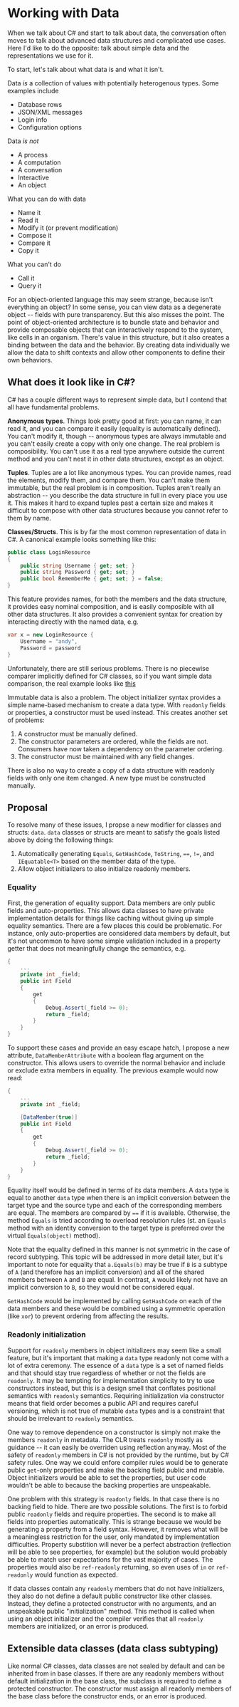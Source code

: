 
# Working with Data

When we talk about C# and start to talk about data, the conversation often
moves to talk about advanced data structures and complicated use cases. Here
I'd like to do the opposite: talk about simple data and the representations
we use for it.

To start, let's talk about what data is and what it isn't.

Data *is* a collection of values with potentially heterogenous types. Some
examples include

* Database rows
* JSON/XML messages
* Login info
* Configuration options

Data *is not*

* A process
* A computation
* A conversation
* Interactive
* An object

What you can do with data

* Name it
* Read it
* Modify it (or prevent modification)
* Compose it
* Compare it
* Copy it

What you can't do

* Call it
* Query it

For an object-oriented language this may seem strange, because isn't
everything an object? In some sense, you can view data as a degenerate object
-- fields with pure transparency. But this also misses the point. The point
of object-oriented architecture is to bundle state and behavior and provide
composable objects that can interactively respond to the system, like cells
in an organism. There's value in this structure, but it also creates a
binding between the data and the behavior. By creating data individually we
allow the data to shift contexts and allow other components to define their
own behaviors.

## What does it look like in C#?

C# has a couple different ways to represent simple data, but I contend that
all have fundamental problems.

**Anonymous types**. Things look pretty good at first: you can name, it
can read it, and you can compare it easily (equality is automatically
defined). You can't modify it, though -- anonymous types are always immutable
and you can't easily create a copy with only one change. The real problem
is composibility. You can't use it as a real type anywhere outside the
current method and you can't nest it in other data structures, except as
an object.

**Tuples**. Tuples are a lot like anonymous types. You can provide names,
read the elements, modify them, and compare them. You can't make them
immutable, but the real problem is in composition. Tuples aren't really
an abstraction -- you describe the data structure in full in every
place you use it. This makes it hard to expand tuples past a certain
size and makes it difficult to compose with other data structures because
you cannot refer to them by name.

**Classes/Structs**. This is by far the most common representation of data
in C#. A canonical example looks something like this:

```C#
public class LoginResource
{
    public string Username { get; set; }
    public string Password { get; set; }
    public bool RememberMe { get; set; } = false;
}
```

This feature provides names, for both the members and the data structure, it
provides easy nominal composition, and is easily composible with all other
data structures. It also provides a convenient syntax for creation by
interacting directly with the named data, e.g.

```C#
var x = new LoginResource {
    Username = "andy",
    Password = password
}
```

Unfortunately, there are still serious problems. There is no piecewise
comparer implicitly defined for C# classes, so if you want simple data
comparison, the real example looks like
[this](https://gist.github.com/agocke/6ba6e64f77f1212ba7292bfd1f1000e5)

Immutable data is also a problem. The object initializer syntax provides
a simple name-based mechanism to create a data type. With `readonly`
fields or properties, a constructor must be used instead. This creates
another set of problems:

1. A constructor must be manually defined.
1. The constructor parameters are ordered, while the fields are not.
   Consumers have now taken a dependency on the parameter ordering.
1. The constructor must be maintained with any field changes.

There is also no way to create a copy of a data structure with readonly
fields with only one item changed. A new type must be constructed manually.


## Proposal

To resolve many of these issues, I propse a new modifier for classes and structs: `data`.
`data` classes or structs are meant to satisfy the goals listed above by doing the
following things:

1. Automatically generating `Equals`, `GetHashCode`, `ToString`, `==`, `!=`, and `IEquatable<T>`
   based on the member data of the type.
1. Allow object initializers to also initialize readonly members.

### Equality

First, the generation of equality support. Data members are only public
fields and auto-properties. This allows data classes to have private
implementation details for things like caching without giving up simple
equality semantics. There are a few places this could be problematic. For
instance, only auto-properties are considered data members by default, but
it's not uncommon to have some simple validation included in a property
getter that does not meaningfully change the semantics, e.g.

```C#
{
    ...
    private int _field;
    public int Field
    {
        get
        {
            Debug.Assert(_field >= 0);
            return _field;
        }
    }
}
```

To support these cases and provide an easy escape hatch, I propose a
new attribute, `DataMemberAttribute` with a boolean flag argument on the
constructor. This allows users to override the normal behavior and include
or exclude extra members in equality. The previous example would now read:

```C#
{
    ...
    private int _field;

    [DataMember(true)]
    public int Field
    {
        get
        {
            Debug.Assert(_field >= 0);
            return _field;
        }
    }
}
```

Equality itself would be defined in terms of its data members. A `data` type
is equal to another `data` type when there is an implicit conversion between
the target type and the source type and each of the corresponding members
are equal. The members are compared by `==` if it is available. Otherwise,
the method `Equals` is tried according to overload resolution rules (st. an
`Equals` method with an identity conversion to the target type is preferred
over the virtual `Equals(object)` method).

Note that the equality defined in this manner is not symmetric in the case
of record subtyping. This topic will be addressed in more detail later, but
it's important to note for equality that `a.Equals(b)` may be true if `B`
is a subtype of `A` (and therefore has an implicit conversion) and all of
the shared members between `A` and `B` are equal. In contrast, `A` would
likely not have an implicit conversion to `B`, so they would not be
considered equal.

`GetHashCode` would be implemented by calling `GetHashCode` on each of
the data members and these would be combined using a symmetric operation
(like `xor`) to prevent ordering from affecting the results.

### Readonly initialization

Support for `readonly` members in object initializers may seem like a small
feature, but it's important that making a `data` type readonly not come with
a lot of extra ceremony. The essence of a `data` type is a set of named fields
and that should stay true regardless of whether or not the fields are 
`readonly`. It may be tempting for implementation simplicity to try to use
constructors instead, but this is a design smell that conflates positional
semantics with `readonly` semantics. Requiring initialization via constructor
means that field order becomes a public API and requires careful versioning,
which is not true of mutable `data` types and is a constraint that should
be irrelevant to `readonly` semantics.

One way to remove dependence on a constructor is simply not make the members
`readonly` in metadata. The CLR treats `readonly` mostly as guidance -- it
can easily be overriden using reflection anyway. Most of the safety of
`readonly` members in C# is not provided by the runtime, but by C# safety
rules. One way we could enfore compiler rules would be to generate public
`get`-only properties and make the backing field public and mutable. Object
initializers would be able to set the properties, but user code wouldn't be
able to because the backing properties are unspeakable.

One problem with this strategy is `readonly` fields. In that case there is
no backing field to hide. There are two possible solutions. The first is
to forbid public `readonly` fields and require properties. The second is
to make all fields into properties automatically. This is strange because
we would be generating a property from a field syntax. However, it removes
what will be a meaningless restriction for the user, only mandated by
implementation difficulties. Property substition will never be a perfect
abstraction (reflection will be able to see properties, for example) but the
solution would probably be able to match user expectations for the vast
majority of cases. The properties would also be `ref-readonly` returning, so
even uses of `in` or `ref-readonly` would function as expected.

If data classes contain any `readonly` members that do not have initializers,
they also do not define a default public constructor like other classes.
Instead, they define a protected constructor with no arguments, and an
unspeakable public "initialization" method. This method is called when using
an object initializer and the compiler verifies that all `readonly` members
are initialized, or an error is produced.


## Extensible data classes (data class subtyping)

Like normal C# classes, data classes are not sealed by default and can be
inherited from in base classes. If there are any readonly members without
default initialization in the base class, the subclass is required to
define a protected constructor. The constructor must assign all readonly
members of the base class before the constructor ends, or an error is
produced.